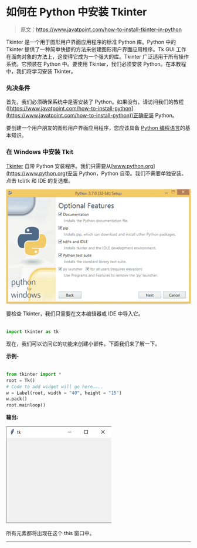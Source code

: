 # 如何在 Python 中安装 Tkinter

> 原文：<https://www.javatpoint.com/how-to-install-tkinter-in-python>

Tkinter 是一个用于图形用户界面应用程序的标准 Python 库。Python 中的 Tkinter 提供了一种简单快捷的方法来创建图形用户界面应用程序。Tk GUI 工作在面向对象的方法上，这使得它成为一个强大的库。Tkinter 广泛适用于所有操作系统。它预装在 Python 中。要使用 Tkinter，我们必须安装 Python。在本教程中，我们将学习安装 Tkinter。

### 先决条件

首先，我们必须确保系统中是否安装了 Python。如果没有，请访问我们的教程([https://www.javatpoint.com/how-to-install-python](https://www.javatpoint.com/how-to-install-python))正确安装 Python。

要创建一个用户朋友的图形用户界面应用程序，您应该具备 [Python 编程语言](https://www.javatpoint.com/python-tutorial)的基本知识。

### 在 Windows 中安装 Tkit

[Tkinter](https://www.javatpoint.com/python-tkinter) 自带 Python 安装程序。我们只需要从[www.python.org](https://www.python.org)安装 Python，Python 自带。我们不需要单独安装。点击 tcl/tk 和 IDE 的复选框。

![How to install Tkinter in Python](img/e76382cfa0732ca96514d1e00d2541ee.png)

要检查 Tkinter，我们只需要在文本编辑器或 IDE 中导入它。

```py

import tkinter as tk

```

现在，我们可以访问它的功能来创建小部件。下面我们来了解一下。

**示例-**

```py

from tkinter import *
root = Tk()
# Code to add widget will go here……..
w = Label(root, width = "40", height = "15")
w.pack()
root.mainloop()

```

**输出:**

![How to install Tkinter in Python](img/8a9f543ed625ed0958a101831492560b.png)

所有元素都将出现在这个 this 窗口中。

* * *